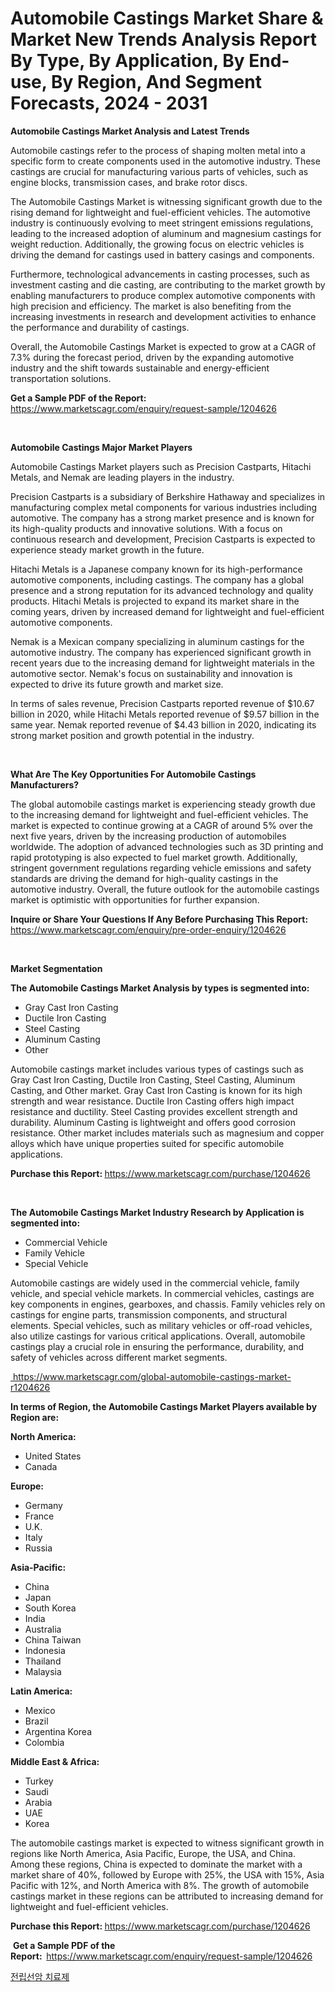 <p><h1>Automobile Castings Market Share & Market New Trends Analysis Report By Type, By Application, By End-use, By Region, And Segment Forecasts, 2024 - 2031</h1></p><p><strong>Automobile Castings Market Analysis and Latest Trends</strong></p>
<p><p>Automobile castings refer to the process of shaping molten metal into a specific form to create components used in the automotive industry. These castings are crucial for manufacturing various parts of vehicles, such as engine blocks, transmission cases, and brake rotor discs.</p><p>The Automobile Castings Market is witnessing significant growth due to the rising demand for lightweight and fuel-efficient vehicles. The automotive industry is continuously evolving to meet stringent emissions regulations, leading to the increased adoption of aluminum and magnesium castings for weight reduction. Additionally, the growing focus on electric vehicles is driving the demand for castings used in battery casings and components.</p><p>Furthermore, technological advancements in casting processes, such as investment casting and die casting, are contributing to the market growth by enabling manufacturers to produce complex automotive components with high precision and efficiency. The market is also benefiting from the increasing investments in research and development activities to enhance the performance and durability of castings.</p><p>Overall, the Automobile Castings Market is expected to grow at a CAGR of 7.3% during the forecast period, driven by the expanding automotive industry and the shift towards sustainable and energy-efficient transportation solutions.</p></p>
<p><strong>Get a Sample PDF of the Report:&nbsp;</strong> <a href="https://www.marketscagr.com/enquiry/request-sample/1204626">https://www.marketscagr.com/enquiry/request-sample/1204626</a></p>
<p>&nbsp;</p>
<p><strong>Automobile Castings Major Market Players</strong></p>
<p><p>Automobile Castings Market players such as Precision Castparts, Hitachi Metals, and Nemak are leading players in the industry.</p><p>Precision Castparts is a subsidiary of Berkshire Hathaway and specializes in manufacturing complex metal components for various industries including automotive. The company has a strong market presence and is known for its high-quality products and innovative solutions. With a focus on continuous research and development, Precision Castparts is expected to experience steady market growth in the future.</p><p>Hitachi Metals is a Japanese company known for its high-performance automotive components, including castings. The company has a global presence and a strong reputation for its advanced technology and quality products. Hitachi Metals is projected to expand its market share in the coming years, driven by increased demand for lightweight and fuel-efficient automotive components.</p><p>Nemak is a Mexican company specializing in aluminum castings for the automotive industry. The company has experienced significant growth in recent years due to the increasing demand for lightweight materials in the automotive sector. Nemak's focus on sustainability and innovation is expected to drive its future growth and market size.</p><p>In terms of sales revenue, Precision Castparts reported revenue of $10.67 billion in 2020, while Hitachi Metals reported revenue of $9.57 billion in the same year. Nemak reported revenue of $4.43 billion in 2020, indicating its strong market position and growth potential in the industry.</p></p>
<p>&nbsp;</p>
<p><strong>What Are The Key Opportunities For Automobile Castings Manufacturers?</strong></p>
<p><p>The global automobile castings market is experiencing steady growth due to the increasing demand for lightweight and fuel-efficient vehicles. The market is expected to continue growing at a CAGR of around 5% over the next five years, driven by the increasing production of automobiles worldwide. The adoption of advanced technologies such as 3D printing and rapid prototyping is also expected to fuel market growth. Additionally, stringent government regulations regarding vehicle emissions and safety standards are driving the demand for high-quality castings in the automotive industry. Overall, the future outlook for the automobile castings market is optimistic with opportunities for further expansion.</p></p>
<p><strong>Inquire or Share Your Questions If Any Before Purchasing This Report:</strong> <a href="https://www.marketscagr.com/enquiry/pre-order-enquiry/1204626">https://www.marketscagr.com/enquiry/pre-order-enquiry/1204626</a></p>
<p>&nbsp;</p>
<p><strong>Market Segmentation</strong></p>
<p><strong>The Automobile Castings Market Analysis by types is segmented into:</strong></p>
<p><ul><li>Gray Cast Iron Casting</li><li>Ductile Iron Casting</li><li>Steel Casting</li><li>Aluminum Casting</li><li>Other</li></ul></p>
<p><p>Automobile castings market includes various types of castings such as Gray Cast Iron Casting, Ductile Iron Casting, Steel Casting, Aluminum Casting, and Other market. Gray Cast Iron Casting is known for its high strength and wear resistance. Ductile Iron Casting offers high impact resistance and ductility. Steel Casting provides excellent strength and durability. Aluminum Casting is lightweight and offers good corrosion resistance. Other market includes materials such as magnesium and copper alloys which have unique properties suited for specific automobile applications.</p></p>
<p><strong>Purchase this Report:&nbsp;</strong><a href="https://www.marketscagr.com/purchase/1204626">https://www.marketscagr.com/purchase/1204626</a></p>
<p>&nbsp;</p>
<p><strong>The Automobile Castings Market Industry Research by Application is segmented into:</strong></p>
<p><ul><li>Commercial Vehicle</li><li>Family Vehicle</li><li>Special Vehicle</li></ul></p>
<p><p>Automobile castings are widely used in the commercial vehicle, family vehicle, and special vehicle markets. In commercial vehicles, castings are key components in engines, gearboxes, and chassis. Family vehicles rely on castings for engine parts, transmission components, and structural elements. Special vehicles, such as military vehicles or off-road vehicles, also utilize castings for various critical applications. Overall, automobile castings play a crucial role in ensuring the performance, durability, and safety of vehicles across different market segments.</p></p>
<p><a href="https://www.marketscagr.com/global-automobile-castings-market-r1204626">&nbsp;https://www.marketscagr.com/global-automobile-castings-market-r1204626</a></p>
<p><strong>In terms of Region, the Automobile Castings Market Players available by Region are:</strong></p>
<p>
    <p> <strong> North America: </strong>
        <ul>
            <li>United States</li>
            <li>Canada</li>
        </ul>
        </p> 
    <p> <strong> Europe: </strong>
        <ul>
            <li>Germany</li>
            <li>France</li>
            <li>U.K.</li>
            <li>Italy</li>
            <li>Russia</li>
        </ul>
        </p> 
    <p> <strong> Asia-Pacific: </strong>
        <ul>
            <li>China</li>
            <li>Japan</li>
            <li>South Korea</li>
            <li>India</li>
            <li>Australia</li>
            <li>China Taiwan</li>
            <li>Indonesia</li>
            <li>Thailand</li>
            <li>Malaysia</li>
        </ul>
        </p> 
    <p> <strong> Latin America: </strong>
        <ul>
            <li>Mexico</li>
            <li>Brazil</li>
            <li>Argentina Korea</li>
            <li>Colombia</li>
        </ul>
        </p> 
    <p> <strong> Middle East & Africa: </strong>
        <ul>
            <li>Turkey</li>
            <li>Saudi</li>
            <li>Arabia</li>
            <li>UAE</li>
            <li>Korea</li>
        </ul>
    </p>
    </p>
<p><p>The automobile castings market is expected to witness significant growth in regions like North America, Asia Pacific, Europe, the USA, and China. Among these regions, China is expected to dominate the market with a market share of 40%, followed by Europe with 25%, the USA with 15%, Asia Pacific with 12%, and North America with 8%. The growth of automobile castings market in these regions can be attributed to increasing demand for lightweight and fuel-efficient vehicles.</p></p>
<p><strong>Purchase this Report: </strong><a href="https://www.marketscagr.com/purchase/1204626">https://www.marketscagr.com/purchase/1204626</a></p>
<p>&nbsp;<strong>Get a Sample PDF of the Report:&nbsp;&nbsp;</strong><a href="https://www.marketscagr.com/enquiry/request-sample/1204626">https://www.marketscagr.com/enquiry/request-sample/1204626</a></p>
<p><strong></strong></p>
<p><p><a href="https://github.com/vdhdwjyp90142/Market-Research-Report-List-3/blob/main/50203834074.md">전립선암 치료제</a></p></p>